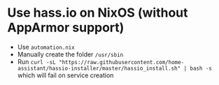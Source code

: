 # Use hass.io on NixOS (without AppArmor support)

- Use `automation.nix`
- Manually create the folder `/usr/sbin`
- Run `curl -sL "https://raw.githubusercontent.com/home-assistant/hassio-installer/master/hassio_install.sh" | bash -s` which will fail on service creation
